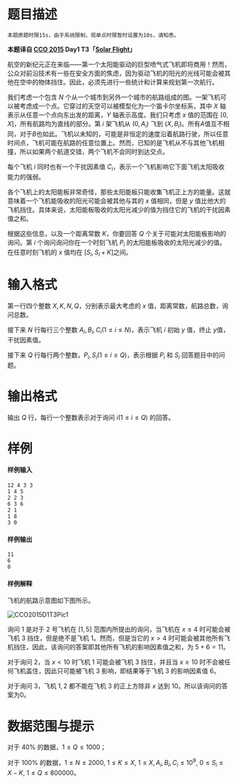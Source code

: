 
# 题目描述

```plain
本题原题时限15s，由于系统限制，现单点时限暂时设置为10s，请知悉。
```

**本题译自 [CCO 2015](https://cemc.math.uwaterloo.ca/contests/computing/2015/index.html) Day1 T3「[Solar Flight](https://cemc.math.uwaterloo.ca/contests/computing/2015/stage%202/day1.pdf)」**

航空的新纪元正在来临——第一个太阳能驱动的巨型喷气式飞机即将商用！然而，公众对前沿技术有一些在安全方面的焦虑，因为驱动飞机的阳光的光线可能会被其他在空中的物体挡住。因此，必须先进行一些统计和计算来规划第一次航行。

我们考虑一个包含 $N$ 个从一个城市到另外一个城市的航路组成的图。一架飞机可以被考虑成一个点。它穿过的天空可以被模型化为一个笛卡尔坐标系，其中 $X$ 轴表示从任意一个点向东出发的距离，$Y$ 轴表示高度。我们只考虑 $x$ 值的范围在 $[0,X]$，所有航路均为直线的部分。第 $i$ 架飞机从 $(0,A_i)$ 飞到 $(X,B_i)$。所有$A$值互不相同，对于$B$也如此。飞机以未知的，可能是非恒定的速度沿着航路行驶，所以任意时间点，飞机可能在航路的任意位置上。然而，已知的是飞机从不与其他飞机相撞，所以如果两个航道交错，两个飞机不会同时到达交点。

每个飞机 $i$ 同时也有一个干扰因素值 $C_i$，表示一个飞机影响它下面飞机太阳吸收能力的强弱。

各个飞机上的太阳能板非常奇怪，那些太阳能板只能收集飞机正上方的能量。这就意味着一个飞机能吸收的阳光可能会被其他与其的 $x$ 值相同，但是 $y$ 值比他大的飞机挡住。具体来说，太阳能板吸收的太阳光减少的值为挡住它的飞机的干扰因素值之和。

根据这些信息，以及一个距离常数 $K$，你要回答 $Q$ 个关于可能对太阳能板影响的询问。第 $i$ 个询问询问你在一个时刻飞机 $P_i$ 的太阳能板吸收的太阳光减少的值。在任意时刻飞机的 $x$ 值均在 $[S_i,S_i+K]$之间。

# 输入格式

第一行四个整数 $X,K,N,Q$，分别表示最大考虑的 $x$ 值，距离常数，航路总数，询问总数。

接下来 $N$ 行每行三个整数 $A_i,B_i,C_i(1\le i \le N)$，表示飞机 $i$ 初始 $y$ 值，终止 $y$值，干扰因素值。

接下来 $Q$ 行每行两个整数，$P_i, S_i(1\le i \le Q)$，表示根据 $P_i$ 和 $S_i$ 回答题目中的问题。

# 输出格式

输出 $Q$ 行，每行一个整数表示对于询问 $i(1\le i \le Q)$ 的回答。

# 样例

#### 样例输入
```plain
12 4 3 3
1 4 5
2 2 3
6 3 6
2 1
1 8
3 0
```
#### 样例输出
```plain
11
6
0
```
#### 样例解释
飞机的航路示意图如下图所示。

![CCO2015D1T3Pic1](/source/loj/2794/img/aHR0cDovL21pYW8uc3UvaW1hZ2VzLzIwMTgvMDgvMTUvYWFhN2U0MDAucG5n.png)

询问 $1$ 是对于 $2$ 号飞机在 $[1,5]$ 范围内所提出的询问，当飞机在 $x\le 4$ 时可能会被飞机 $3$ 挡住，但是绝不是飞机 $1$。然而，但是当它的 $x>4$ 时可能会被其他所有飞机挡住，因此，该询问的答案即其他所有飞机的影响因素值之和，为 $5+6=11$。

对于询问 $2$，当 $x<10$ 时飞机 $1$ 可能会被飞机 $3$ 挡住，并且当 $x\geq10$ 时不会被任何飞机盖住，因此只可能被飞机 $3$ 影响，即结果等于飞机 $3$ 的影响因素值 $6$。

对于询问 $3$，飞机 $1,2$ 都不能在飞机 $3$ 的正上方除非 $x$ 达到 $10$。所以该询问的答案为0。

# 数据范围与提示

对于 $40\%$ 的数据，$1\le Q\le 1000$； 

对于 $100\%$ 的数据，$1\le N\le 2000,$ $1\le K\le X,$ $1\le X,A_i,B_i,C_i\le 10^9,$ $0\le S_i\le X-K,$ $1\le Q \le 800000$。

